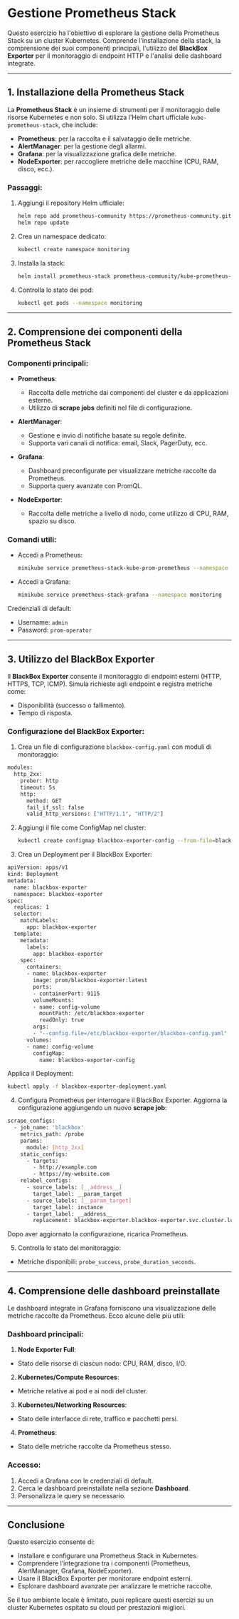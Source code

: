 # Gestione Prometheus Stack

Questo esercizio ha l'obiettivo di esplorare la gestione della Prometheus Stack su un cluster Kubernetes. Comprende l'installazione della stack, la comprensione dei suoi componenti principali, l'utilizzo del **BlackBox Exporter** per il monitoraggio di endpoint HTTP e l'analisi delle dashboard integrate.

---

## 1. Installazione della Prometheus Stack

La **Prometheus Stack** è un insieme di strumenti per il monitoraggio delle risorse Kubernetes e non solo. Si utilizza l'Helm chart ufficiale `kube-prometheus-stack`, che include:
- **Prometheus**: per la raccolta e il salvataggio delle metriche.
- **AlertManager**: per la gestione degli allarmi.
- **Grafana**: per la visualizzazione grafica delle metriche.
- **NodeExporter**: per raccogliere metriche delle macchine (CPU, RAM, disco, ecc.).

### Passaggi:

1. Aggiungi il repository Helm ufficiale:
   ```bash
   helm repo add prometheus-community https://prometheus-community.github.io/helm-charts
   helm repo update
   ```

2. Crea un namespace dedicato:
   ```bash
   kubectl create namespace monitoring
   ```

3. Installa la stack:
   ```bash
   helm install prometheus-stack prometheus-community/kube-prometheus-stack --namespace monitoring
   ```

4. Controlla lo stato dei pod:
   ```bash
   kubectl get pods --namespace monitoring
   ```

---

## 2. Comprensione dei componenti della Prometheus Stack

### Componenti principali:

- **Prometheus**:
  - Raccolta delle metriche dai componenti del cluster e da applicazioni esterne.
  - Utilizzo di **scrape jobs** definiti nel file di configurazione.

- **AlertManager**:
  - Gestione e invio di notifiche basate su regole definite.
  - Supporta vari canali di notifica: email, Slack, PagerDuty, ecc.

- **Grafana**:
  - Dashboard preconfigurate per visualizzare metriche raccolte da Prometheus.
  - Supporta query avanzate con PromQL.

- **NodeExporter**:
  - Raccolta delle metriche a livello di nodo, come utilizzo di CPU, RAM, spazio su disco.

### Comandi utili:

- Accedi a Prometheus:
   ```bash
   minikube service prometheus-stack-kube-prom-prometheus --namespace monitoring
   ```

- Accedi a Grafana:
   ```bash
   minikube service prometheus-stack-grafana --namespace monitoring
   ```

Credenziali di default:
- Username: `admin`
- Password: `prom-operator`

---

## 3. Utilizzo del BlackBox Exporter

Il **BlackBox Exporter** consente il monitoraggio di endpoint esterni (HTTP, HTTPS, TCP, ICMP). Simula richieste agli endpoint e registra metriche come:
- Disponibilità (successo o fallimento).
- Tempo di risposta.

### Configurazione del BlackBox Exporter:

1. Crea un file di configurazione `blackbox-config.yaml` con moduli di monitoraggio:
```bash
modules:
  http_2xx:
    prober: http
    timeout: 5s
    http:
      method: GET
      fail_if_ssl: false
      valid_http_versions: ["HTTP/1.1", "HTTP/2"]
```

2. Aggiungi il file come ConfigMap nel cluster:
   ```bash
   kubectl create configmap blackbox-exporter-config --from-file=blackbox-config.yaml --namespace blackbox-exporter
   ```

3. Crea un Deployment per il BlackBox Exporter:
```bash
apiVersion: apps/v1
kind: Deployment
metadata:
  name: blackbox-exporter
  namespace: blackbox-exporter
spec:
  replicas: 1
  selector:
    matchLabels:
      app: blackbox-exporter
  template:
    metadata:
      labels:
        app: blackbox-exporter
    spec:
      containers:
      - name: blackbox-exporter
        image: prom/blackbox-exporter:latest
        ports:
        - containerPort: 9115
        volumeMounts:
        - name: config-volume
          mountPath: /etc/blackbox-exporter
          readOnly: true
        args:
        - "--config.file=/etc/blackbox-exporter/blackbox-config.yaml"
      volumes:
      - name: config-volume
        configMap:
          name: blackbox-exporter-config
```

Applica il Deployment:
   ```bash
   kubectl apply -f blackbox-exporter-deployment.yaml
   ```

4. Configura Prometheus per interrogare il BlackBox Exporter. Aggiorna la configurazione aggiungendo un nuovo **scrape job**:
```bash
scrape_configs:
  - job_name: 'blackbox'
    metrics_path: /probe
    params:
      module: [http_2xx]
    static_configs:
      - targets:
        - http://example.com
        - https://my-website.com
    relabel_configs:
      - source_labels: [__address__]
        target_label: __param_target
      - source_labels: [__param_target]
        target_label: instance
      - target_label: __address__
        replacement: blackbox-exporter.blackbox-exporter.svc.cluster.local:9115
```

Dopo aver aggiornato la configurazione, ricarica Prometheus.

5. Controlla lo stato del monitoraggio:
- Metriche disponibili: `probe_success`, `probe_duration_seconds`.

---

## 4. Comprensione delle dashboard preinstallate

Le dashboard integrate in Grafana forniscono una visualizzazione delle metriche raccolte da Prometheus. Ecco alcune delle più utili:

### Dashboard principali:

1. **Node Exporter Full**:
  - Stato delle risorse di ciascun nodo: CPU, RAM, disco, I/O.

2. **Kubernetes/Compute Resources**:
  - Metriche relative ai pod e ai nodi del cluster.

3. **Kubernetes/Networking Resources**:
  - Stato delle interfacce di rete, traffico e pacchetti persi.

4. **Prometheus**:
  - Stato delle metriche raccolte da Prometheus stesso.

### Accesso:
1. Accedi a Grafana con le credenziali di default.
2. Cerca le dashboard preinstallate nella sezione **Dashboard**.
3. Personalizza le query se necessario.

---

## Conclusione

Questo esercizio consente di:
- Installare e configurare una Prometheus Stack in Kubernetes.
- Comprendere l’integrazione tra i componenti (Prometheus, AlertManager, Grafana, NodeExporter).
- Usare il BlackBox Exporter per monitorare endpoint esterni.
- Esplorare dashboard avanzate per analizzare le metriche raccolte.

Se il tuo ambiente locale è limitato, puoi replicare questi esercizi su un cluster Kubernetes ospitato su cloud per prestazioni migliori.
